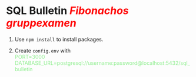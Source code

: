 # **SQL Bulletin** <span style="color:red">***Fibonachos gruppexamen***</span>

1. Use `npm install` to install packages.

2. Create `config.env` with <br><span style="color:lightgreen">PORT=3000
DATABASE_URL=postgresql://username:password@localhost:5432/sql_bulletin</span>

